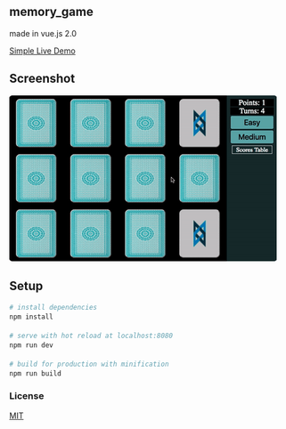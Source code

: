 ## memory_game
made in vue.js 2.0

[Simple Live Demo](https://robert01101010.github.io/memory_game/indexDemo.html)

## Screenshot

![](src/assets/J71CjzuJyNoje.gif/)

## Setup
``` bash
# install dependencies
npm install

# serve with hot reload at localhost:8080
npm run dev

# build for production with minification
npm run build
```

### License

[MIT](http://opensource.org/licenses/MIT)
